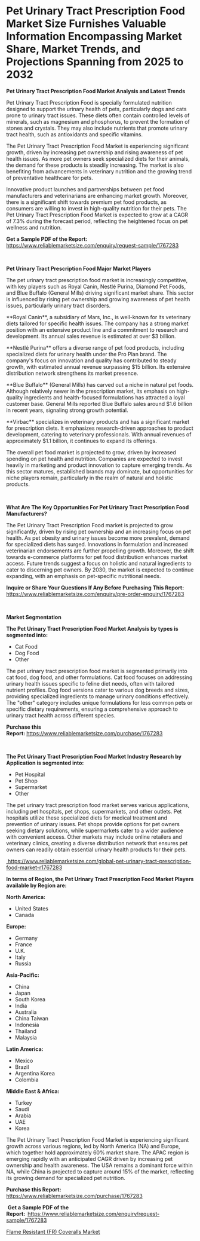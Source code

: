 <p><h1>Pet Urinary Tract Prescription Food Market Size Furnishes Valuable Information Encompassing Market Share, Market Trends, and Projections Spanning from 2025 to 2032</h1></p><p><strong>Pet Urinary Tract Prescription Food Market Analysis and Latest Trends</strong></p>
<p><p>Pet Urinary Tract Prescription Food is specially formulated nutrition designed to support the urinary health of pets, particularly dogs and cats prone to urinary tract issues. These diets often contain controlled levels of minerals, such as magnesium and phosphorus, to prevent the formation of stones and crystals. They may also include nutrients that promote urinary tract health, such as antioxidants and specific vitamins.</p><p>The Pet Urinary Tract Prescription Food Market is experiencing significant growth, driven by increasing pet ownership and rising awareness of pet health issues. As more pet owners seek specialized diets for their animals, the demand for these products is steadily increasing. The market is also benefiting from advancements in veterinary nutrition and the growing trend of preventative healthcare for pets. </p><p>Innovative product launches and partnerships between pet food manufacturers and veterinarians are enhancing market growth. Moreover, there is a significant shift towards premium pet food products, as consumers are willing to invest in high-quality nutrition for their pets. The Pet Urinary Tract Prescription Food Market is expected to grow at a CAGR of 7.3% during the forecast period, reflecting the heightened focus on pet wellness and nutrition.</p></p>
<p><strong>Get a Sample PDF of the Report:&nbsp;</strong> <a href="https://www.reliablemarketsize.com/enquiry/request-sample/1767283?utm_campaign=2317&utm_medium=2&utm_source=Github&utm_content=ia&utm_term=05042025&utm_id=pet-urinary-tract-prescription-food">https://www.reliablemarketsize.com/enquiry/request-sample/1767283</a></p>
<p>&nbsp;</p>
<p><strong>Pet Urinary Tract Prescription Food Major Market Players</strong></p>
<p><p>The pet urinary tract prescription food market is increasingly competitive, with key players such as Royal Canin, Nestlé Purina, Diamond Pet Foods, and Blue Buffalo (General Mills) driving significant market share. This sector is influenced by rising pet ownership and growing awareness of pet health issues, particularly urinary tract disorders.</p><p>**Royal Canin**, a subsidiary of Mars, Inc., is well-known for its veterinary diets tailored for specific health issues. The company has a strong market position with an extensive product line and a commitment to research and development. Its annual sales revenue is estimated at over $3 billion.</p><p>**Nestlé Purina** offers a diverse range of pet food products, including specialized diets for urinary health under the Pro Plan brand. The company's focus on innovation and quality has contributed to steady growth, with estimated annual revenue surpassing $15 billion. Its extensive distribution network strengthens its market presence.</p><p>**Blue Buffalo** (General Mills) has carved out a niche in natural pet foods. Although relatively newer in the prescription market, its emphasis on high-quality ingredients and health-focused formulations has attracted a loyal customer base. General Mills reported Blue Buffalo sales around $1.6 billion in recent years, signaling strong growth potential.</p><p>**Virbac** specializes in veterinary products and has a significant market for prescription diets. It emphasizes research-driven approaches to product development, catering to veterinary professionals. With annual revenues of approximately $1.1 billion, it continues to expand its offerings.</p><p>The overall pet food market is projected to grow, driven by increased spending on pet health and nutrition. Companies are expected to invest heavily in marketing and product innovation to capture emerging trends. As this sector matures, established brands may dominate, but opportunities for niche players remain, particularly in the realm of natural and holistic products.</p></p>
<p>&nbsp;</p>
<p><strong>What Are The Key Opportunities For Pet Urinary Tract Prescription Food Manufacturers?</strong></p>
<p><p>The Pet Urinary Tract Prescription Food market is projected to grow significantly, driven by rising pet ownership and an increasing focus on pet health. As pet obesity and urinary issues become more prevalent, demand for specialized diets has surged. Innovations in formulation and increased veterinarian endorsements are further propelling growth. Moreover, the shift towards e-commerce platforms for pet food distribution enhances market access. Future trends suggest a focus on holistic and natural ingredients to cater to discerning pet owners. By 2030, the market is expected to continue expanding, with an emphasis on pet-specific nutritional needs.</p></p>
<p><strong>Inquire or Share Your Questions If Any Before Purchasing This Report:</strong> <a href="https://www.reliablemarketsize.com/enquiry/pre-order-enquiry/1767283?utm_campaign=2317&utm_medium=2&utm_source=Github&utm_content=ia&utm_term=05042025&utm_id=pet-urinary-tract-prescription-food">https://www.reliablemarketsize.com/enquiry/pre-order-enquiry/1767283</a></p>
<p>&nbsp;</p>
<p><strong>Market Segmentation</strong></p>
<p><strong>The Pet Urinary Tract Prescription Food Market Analysis by types is segmented into:</strong></p>
<p><ul><li>Cat Food</li><li>Dog Food</li><li>Other</li></ul></p>
<p><p>The pet urinary tract prescription food market is segmented primarily into cat food, dog food, and other formulations. Cat food focuses on addressing urinary health issues specific to feline diet needs, often with tailored nutrient profiles. Dog food versions cater to various dog breeds and sizes, providing specialized ingredients to manage urinary conditions effectively. The "other" category includes unique formulations for less common pets or specific dietary requirements, ensuring a comprehensive approach to urinary tract health across different species.</p></p>
<p><strong>Purchase this Report:&nbsp;</strong><a href="https://www.reliablemarketsize.com/purchase/1767283?utm_campaign=2317&utm_medium=2&utm_source=Github&utm_content=ia&utm_term=05042025&utm_id=pet-urinary-tract-prescription-food">https://www.reliablemarketsize.com/purchase/1767283</a></p>
<p>&nbsp;</p>
<p><strong>The Pet Urinary Tract Prescription Food Market Industry Research by Application is segmented into:</strong></p>
<p><ul><li>Pet Hospital</li><li>Pet Shop</li><li>Supermarket</li><li>Other</li></ul></p>
<p><p>The pet urinary tract prescription food market serves various applications, including pet hospitals, pet shops, supermarkets, and other outlets. Pet hospitals utilize these specialized diets for medical treatment and prevention of urinary issues. Pet shops provide options for pet owners seeking dietary solutions, while supermarkets cater to a wider audience with convenient access. Other markets may include online retailers and veterinary clinics, creating a diverse distribution network that ensures pet owners can readily obtain essential urinary health products for their pets.</p></p>
<p><a href="https://www.reliablemarketsize.com/global-pet-urinary-tract-prescription-food-market-r1767283?utm_campaign=2317&utm_medium=2&utm_source=Github&utm_content=ia&utm_term=05042025&utm_id=pet-urinary-tract-prescription-food">&nbsp;https://www.reliablemarketsize.com/global-pet-urinary-tract-prescription-food-market-r1767283</a></p>
<p><strong>In terms of Region, the Pet Urinary Tract Prescription Food Market Players available by Region are:</strong></p>
<p>
    <p> <strong> North America: </strong>
        <ul>
            <li>United States</li>
            <li>Canada</li>
        </ul>
        </p> 
    <p> <strong> Europe: </strong>
        <ul>
            <li>Germany</li>
            <li>France</li>
            <li>U.K.</li>
            <li>Italy</li>
            <li>Russia</li>
        </ul>
        </p> 
    <p> <strong> Asia-Pacific: </strong>
        <ul>
            <li>China</li>
            <li>Japan</li>
            <li>South Korea</li>
            <li>India</li>
            <li>Australia</li>
            <li>China Taiwan</li>
            <li>Indonesia</li>
            <li>Thailand</li>
            <li>Malaysia</li>
        </ul>
        </p> 
    <p> <strong> Latin America: </strong>
        <ul>
            <li>Mexico</li>
            <li>Brazil</li>
            <li>Argentina Korea</li>
            <li>Colombia</li>
        </ul>
        </p> 
    <p> <strong> Middle East & Africa: </strong>
        <ul>
            <li>Turkey</li>
            <li>Saudi</li>
            <li>Arabia</li>
            <li>UAE</li>
            <li>Korea</li>
        </ul>
    </p>
    </p>
<p><p>The Pet Urinary Tract Prescription Food Market is experiencing significant growth across various regions, led by North America (NA) and Europe, which together hold approximately 60% market share. The APAC region is emerging rapidly with an anticipated CAGR driven by increasing pet ownership and health awareness. The USA remains a dominant force within NA, while China is projected to capture around 15% of the market, reflecting its growing demand for specialized pet nutrition.</p></p>
<p><strong>Purchase this Report: </strong><a href="https://www.reliablemarketsize.com/purchase/1767283?utm_campaign=2317&utm_medium=2&utm_source=Github&utm_content=ia&utm_term=05042025&utm_id=pet-urinary-tract-prescription-food">https://www.reliablemarketsize.com/purchase/1767283</a></p>
<p>&nbsp;<strong>Get a Sample PDF of the Report:&nbsp;&nbsp;</strong><a href="https://www.reliablemarketsize.com/enquiry/request-sample/1767283?utm_campaign=2317&utm_medium=2&utm_source=Github&utm_content=ia&utm_term=05042025&utm_id=pet-urinary-tract-prescription-food">https://www.reliablemarketsize.com/enquiry/request-sample/1767283</a></p>
<p><strong></strong></p>
<p><p><a href="https://github.com/hammelximalschid/Market-Research-Report-List-1/blob/main/flame-resistant-fr-coveralls-market.md?utm_campaign=2317&utm_medium=2&utm_source=Github&utm_content=ia&utm_term=05042025&utm_id=pet-urinary-tract-prescription-food">Flame Resistant (FR) Coveralls Market</a></p></p>